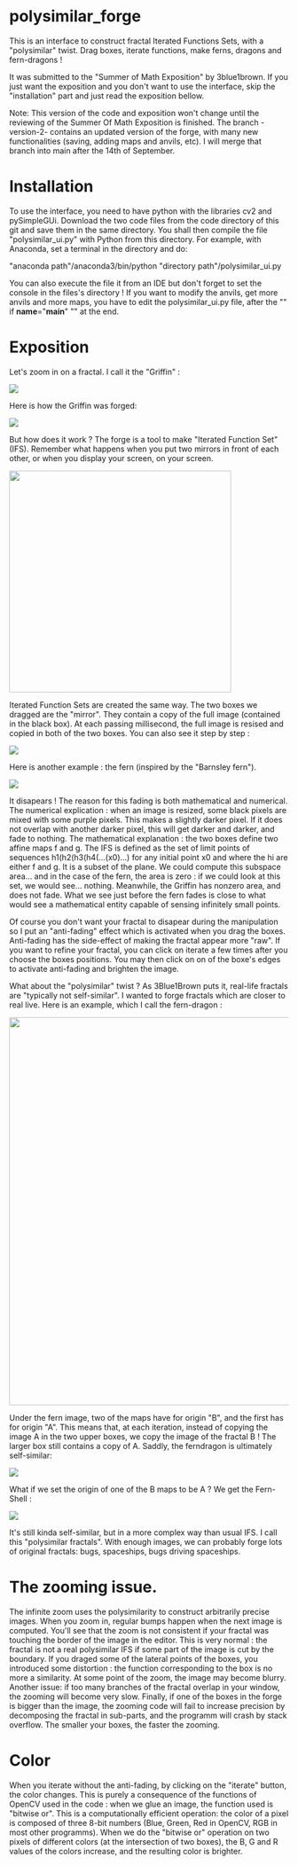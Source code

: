 # polysimilar_forge

This is an interface to construct fractal Iterated Functions Sets, with a "polysimilar" twist. Drag boxes, iterate functions, make ferns, dragons and fern-dragons ! 

It was submitted to the "Summer of Math Exposition" by 3blue1brown. If you just want the exposition and you don't want to use the interface, skip the "installation" part and just read the exposition bellow.

Note: This version of the code and exposition won't change until the reviewing of the Summer Of Math Exposition is finished. The branch -version-2- contains an updated version of the forge, with many new functionalities (saving, adding maps and anvils, etc). I will merge that branch into main after the 14th of September.

# Installation

To use the interface, you need to have python with the libraries cv2 and pySimpleGUi. Download the two code files from the code directory of this git and save them in the same directory. You shall then compile the file "polysimilar_ui.py" with Python from this directory. For example, with Anaconda, set a terminal in the directory and do:

"anaconda path"/anaconda3/bin/python "directory path"/polysimilar_ui.py

 You can also execute the file it from an IDE but don't forget to set the console in the files's directory !
 If you want to modify the anvils, get more anvils and more maps, you have to edit the polysimilar_ui.py file, after the "" if __name__="__main__" "" at the end.
  
 # Exposition
 
 Let's zoom in on a fractal. I call it the "Griffin" :
 
<image src="https://media.giphy.com/media/ALfcY7Qb6QDiYwTeWV/giphy.gif?cid=790b761154f6f7cc183d66558d471ad4d79dff1232817e58&rid=giphy.gif&ct=g">

 Here is how the Griffin was forged:
 
<image src="https://media.giphy.com/media/6LQb5qjnHw2nGubKu8/giphy.gif?cid=790b76117b148c0bebc931958adfc366ab7ab59b706649f9&rid=giphy.gif&ct=g">
 
 But how does it work ? 
 The forge is a tool to make "Iterated Function Set" (IFS). Remember what happens when you put two mirrors in front of each other, or when you display your screen, on your screen.
 
 <img src="https://user-images.githubusercontent.com/74018582/130659601-c04179b1-b928-4d95-92ae-e12e5611558c.png" width=400>
 
 Iterated Function Sets are created the same way. The two boxes we dragged are the "mirror". They contain a copy of the full image (contained in the black box). At each passing millisecond, the full image is resised and copied in both of the two boxes. You can also see it step by step :
 
 <img src="https://media.giphy.com/media/qmFRS8eoejyBfbRasv/giphy.gif?cid=790b76116a5b4bb0b69bab7b00464cc26a83209284772d8a&rid=giphy.gif&ct=g">
 
 Here is another example : the fern (inspired by the "Barnsley fern"). 
 
<image src="https://media.giphy.com/media/uHv6vp8JPcQffhFSm8/giphy.gif?cid=790b761158a50e225dcfe853a89e0df4eb226af7352ca62e&rid=giphy.gif&ct=g">
 
 It disapears ! The reason for this fading is both mathematical and numerical.
 The numerical explication : when an image is resized, some black pixels are mixed with some purple pixels. This makes a slightly darker pixel. If it does not overlap with another darker pixel, this will get darker and darker, and fade to nothing.
  The mathematical explanation : the two boxes define two affine maps f and g. The IFS is defined as the set of limit points of sequences h1(h2(h3(h4(...(x0)...) for any initial point x0 and where the hi are either f and g. It is a subset of the plane. We could compute this subspace area... and in the case of the fern, the area is zero : if we could look at this set, we would see... nothing. Meanwhile, the Griffin has nonzero area, and does not fade. What we see just before the fern fades is close to what would see a mathematical entity capable of sensing infinitely small points.
 
Of course you don't want your fractal to disapear during the manipulation so I put an "anti-fading" effect which is activated when you drag the boxes. Anti-fading has the side-effect of making the fractal appear more "raw". If you want to refine your fractal, you can click on iterate a few times after you choose the boxes positions. You may then click on on of the boxe's edges to activate anti-fading and brighten the image.
 
 What about the "polysimilar" twist ? As 3Blue1Brown puts it, real-life fractals are "typically not self-similar". I wanted to forge fractals which are closer to real live. Here is an example, which I call the fern-dragon :
 
<image src="https://user-images.githubusercontent.com/74018582/130679580-b3f89875-f01f-408e-aa58-cec62409bf39.png" width=700>

 Under the fern image, two of the maps have for origin "B", and the first has for origin "A". This means that, at each iteration, instead of copying the image A in the two upper boxes, we copy the image of the fractal B ! The larger box still contains a copy of A.
 Saddly, the ferndragon is ultimately self-similar:
 
 <image src="https://media.giphy.com/media/5FHvJaiwdOY94Ri7Pl/giphy.gif?cid=790b76117b1cc036a1de4ef34d3153a0ec1df7929e714b56&rid=giphy.gif&ct=g">
 
 What if we set the origin of one of the B maps to be A ? We get the Fern-Shell :
 
 <image src="https://media.giphy.com/media/Pk9cWRA1ke1waf38c7/giphy.gif?cid=790b7611c410bb3968205c3fc0dc1473c429c09bcbf8b94a&rid=giphy.gif&ct=g">
 
 It's still kinda self-similar, but in a more complex way than usual IFS. I call this "polysimilar fractals". With enough images, we can probably forge lots of original fractals: bugs, spaceships, bugs driving spaceships.
 
 # The zooming issue.
 
 The infinite zoom uses the polysimilarity to construct arbitrarily precise images. When you zoom in, regular bumps happen when the next image is computed. You'll see that the zoom is not consistent if your fractal was touching the border of the image in the editor. This is very normal : the fractal is not a real polysimilar IFS if some part of the image is cut by the boundary.
 If you draged some of the lateral points of the boxes, you introduced some distortion : the function corresponding to the box is no more a similarity. At some point of the zoom, the image may become blurry.
 Another issue: if too many branches of the fractal overlap in your window, the zooming will become very slow.
 Finally, if one of the boxes in the forge is bigger than the image, the zooming code will fail to increase precision by decomposing the fractal in sub-parts, and the programm will crash by stack overflow. The smaller your boxes, the faster the zooming.
 
# Color
 
 When you iterate without the anti-fading, by clicking on the "iterate" button, the color changes. This is purely a consequence of the functions of OpenCV used in the code : when we glue an image, the function used is "bitwise or". This is a computationally efficient operation: the color of a pixel is composed of three 8-bit numbers (Blue, Green, Red in OpenCV, RGB in most other programms). When we do the "bitwise or" operation on two pixels of different colors (at the intersection of two boxes), the B, G and R values of the colors increase, and the resulting color is brighter.



 

